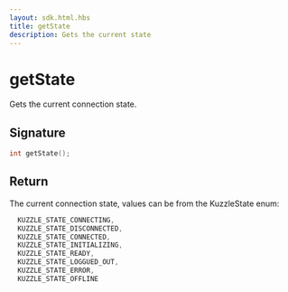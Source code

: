 ```yaml
---
layout: sdk.html.hbs
title: getState
description: Gets the current state
---
```


# getState

Gets the current connection state.

## Signature

```cpp
int getState();
```

## Return

The current connection state, values can be from the KuzzleState enum:

```cpp
  KUZZLE_STATE_CONNECTING,
  KUZZLE_STATE_DISCONNECTED,
  KUZZLE_STATE_CONNECTED,
  KUZZLE_STATE_INITIALIZING,
  KUZZLE_STATE_READY,
  KUZZLE_STATE_LOGGUED_OUT,
  KUZZLE_STATE_ERROR,
  KUZZLE_STATE_OFFLINE
```


